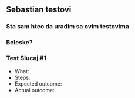 ## Sebastian testovi


### Sta sam hteo da uradim sa ovim testovima


### Beleske? 


### Test Slucaj #1

- What: 
- Steps: 
- Expected outcome:
- Actual outcome:
